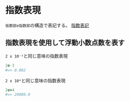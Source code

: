# 指数表現
`仮数部e指数部`の構造で表記する。
[指数表記](https://ja.wikipedia.org/wiki/%E6%8C%87%E6%95%B0%E8%A1%A8%E8%A8%98#:~:text=E%E8%A1%A8%E8%A8%98%5B,%5B6%5D%E3%80%82)
  
## 指数表現を使用して浮動小数点数を表す
`2 x 10⁻³`と同じ意味の指数表現
```rb
2e-3
#=> 0.002
```
  
`2 x 10⁴`と同じ意味の指数表現
```rb
2e+4
#=> 20000.0
```
